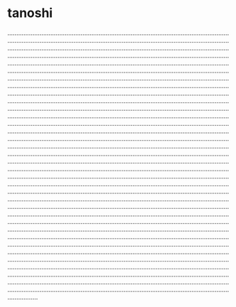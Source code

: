 # tanoshi
.....................................................................................................................................................................................................................................................................................................................................................................................................................................................................................................................................................................................................................................................................................................................................................................................................................................................................................................................................................................................................................................................................................................................................................................................................................................................................................................................................................................................................................................................................................................................................................................................................................................................................................................................................................................................................................................................................................................................................................................................................................................................................................................................................................................................................................................................................................................................................................................................................................................................................................................................................................................................................................................................................................................................................................................................................................................................................................................................................................................................................................................................................................................................................................................................................................................................................................................................................................................................................................................................................................................................................................................................................................................................................................................................................................................................................................................................................................................................................................................................................................................................................................................................................................................................................................................................................................................................................................................................................................................................................................................................................